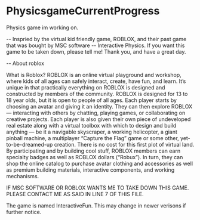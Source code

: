 # PhysicsgameCurrentProgress
Physics game im working on.


--
Inspried by the virtual kid friendly game, ROBLOX, and their past game that was bought by MSC software -- Interactive Physics.
If you want this game to be taken down, please tell me! Thank you, and have a great day.

-- About roblox

What is Roblox? ROBLOX is an online virtual playground and workshop, where kids of all ages can safely interact, create, have fun, and learn. It’s unique in that practically everything on ROBLOX is designed and constructed by members of the community. ROBLOX is designed for 13 to 18 year olds, but it is open to people of all ages. Each player starts by choosing an avatar and giving it an identity. They can then explore ROBLOX — interacting with others by chatting, playing games, or collaborating on creative projects. Each player is also given their own piece of undeveloped real estate along with a virtual toolbox with which to design and build anything — be it a navigable skyscraper, a working helicopter, a giant pinball machine, a multiplayer “Capture the Flag” game or some other, yet-to-be-dreamed-up creation. There is no cost for this first plot of virtual land. By participating and by building cool stuff, ROBLOX members can earn specialty badges as well as ROBLOX dollars (“Robux”). In turn, they can shop the online catalog to purchase avatar clothing and accessories as well as premium building materials, interactive components, and working mechanisms.

IF MSC SOFTWARE OR ROBLOX WANTS ME TO TAKE DOWN THIS GAME. PLEASE CONTACT ME AS SAID IN LINE 7 OF THIS FILE.

The game is named InteractiveFun. This may change in newer verisons if further notice.

